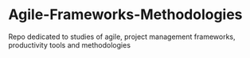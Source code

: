 # Agile-Frameworks-Methodologies
Repo dedicated to studies of agile, project management frameworks, productivity tools and methodologies
